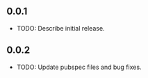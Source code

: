 ## 0.0.1

* TODO: Describe initial release.


## 0.0.2

* TODO: Update pubspec files and bug fixes.
